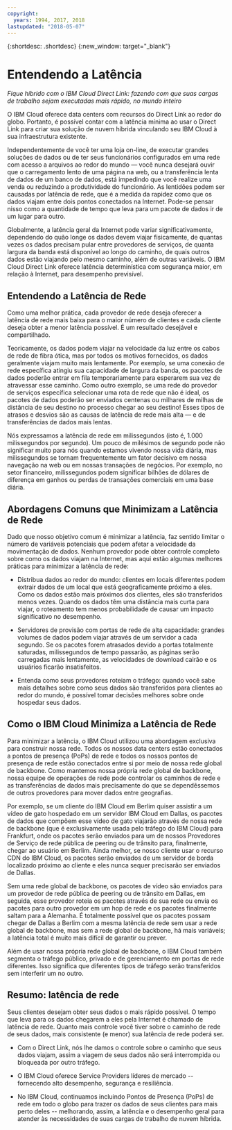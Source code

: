 ```yaml
---
copyright:
  years: 1994, 2017, 2018
lastupdated: "2018-05-07"
---
```


{:shortdesc: .shortdesc}
{:new_window: target="_blank"}

# Entendendo a Latência

_Fique híbrido com o IBM Cloud Direct Link: fazendo com que suas cargas de trabalho sejam executadas mais rápido, no mundo inteiro_

O IBM Cloud oferece data centers com recursos do Direct Link ao redor do globo. Portanto, é possível contar com a latência mínima ao usar o Direct Link para criar sua solução de nuvem híbrida vinculando seu IBM Cloud à sua infraestrutura existente.

Independentemente de você ter uma loja on-line, de executar grandes soluções de dados ou de ter seus funcionários configurados em uma rede com acesso a arquivos ao redor do mundo — você nunca desejará ouvir que o carregamento lento de uma página na web, ou a transferência lenta de dados de um banco de dados, está impedindo que você realize uma venda ou reduzindo a produtividade do funcionário. As lentidões podem ser causadas por latência de rede, que é a medida da rapidez como que os dados viajam entre dois pontos conectados na Internet. Pode-se pensar nisso como a quantidade de tempo que leva para um pacote de dados ir de um lugar para outro.

Globalmente, a latência geral da Internet pode variar significativamente, dependendo do quão longe os dados devem viajar fisicamente, de quantas vezes os dados precisam pular entre provedores de serviços, de quanta largura da banda está disponível ao longo do caminho, de quais outros dados estão viajando pelo mesmo caminho, além de outras variáveis. O IBM Cloud Direct Link oferece latência determinística com segurança maior, em relação à Internet, para desempenho previsível.


## Entendendo a Latência de Rede

Como uma melhor prática, cada provedor de rede deseja oferecer a latência de rede mais baixa para o maior número de clientes e cada cliente deseja obter a menor latência possível. É um resultado desejável e compartilhado.

Teoricamente, os dados podem viajar na velocidade da luz entre os cabos de rede de fibra ótica, mas por todos os motivos fornecidos, os dados geralmente viajam muito mais lentamente. Por exemplo, se uma conexão de rede específica atingiu sua capacidade de largura da banda, os pacotes de dados poderão entrar em fila temporariamente para esperarem sua vez de atravessar esse caminho. Como outro exemplo, se uma rede do provedor de serviços específica selecionar uma rota de rede que não é ideal, os pacotes de dados poderão ser enviados centenas ou milhares de milhas de distância de seu destino no processo chegar ao seu destino! Esses tipos de atrasos e desvios são as causas de latência de rede mais alta — e de transferências de dados mais lentas.

Nós expressamos a latência de rede em milissegundos (isto é, 1.000 milissegundos por segundo). Um pouco de milésimos de segundo pode não significar muito para nós quando estamos vivendo nossa vida diária, mas milissegundos se tornam frequentemente um fator decisivo em nossa navegação na web ou em nossas transações de negócios. Por exemplo, no setor financeiro, milissegundos podem significar bilhões de dólares de diferença em ganhos ou perdas de transações comerciais em uma base diária.

## Abordagens Comuns que Minimizam a Latência de Rede

Dado que nosso objetivo comum é minimizar a latência, faz sentido limitar o número de variáveis potenciais que podem afetar a velocidade da movimentação de dados. Nenhum provedor pode obter controle completo sobre como os dados viajam na Internet, mas aqui estão algumas melhores práticas para minimizar a latência de rede:

 * Distribua dados ao redor do mundo: clientes em locais diferentes podem extrair dados de um local que está geograficamente próximo a eles. Como os dados estão mais próximos dos clientes, eles são transferidos menos vezes. Quando os dados têm uma distância mais curta para viajar, o roteamento tem menos probabilidade de causar um impacto significativo no desempenho.

 * Servidores de provisão com portas de rede de alta capacidade: grandes volumes de dados podem viajar através de um servidor a cada segundo. Se os pacotes forem atrasados devido a portas totalmente saturadas, milissegundos de tempo passarão, as páginas serão carregadas mais lentamente, as velocidades de download cairão e os usuários ficarão insatisfeitos.

 * Entenda como seus provedores roteiam o tráfego: quando você sabe mais detalhes sobre como seus dados são transferidos para clientes ao redor do mundo, é possível tomar decisões melhores sobre onde hospedar seus dados.

## Como o IBM Cloud Minimiza a Latência de Rede

Para minimizar a latência, o IBM Cloud utilizou uma abordagem exclusiva para construir nossa rede. Todos os nossos data centers estão conectados a pontos de presença (PoPs) de rede e todos os nossos pontos de presença de rede estão conectados entre si por meio de nossa rede global de backbone. Como mantemos nossa própria rede global de backbone, nossa equipe de operações de rede pode controlar os caminhos de rede e as transferências de dados mais precisamente do que se dependêssemos de outros provedores para mover dados entre geografias.
 
Por exemplo, se um cliente do IBM Cloud em Berlim quiser assistir a um vídeo de gato hospedado em um servidor IBM Cloud em Dallas, os pacotes de dados que compõem esse vídeo de gato viajarão através de nossa rede de backbone (que é exclusivamente usada pelo tráfego do IBM Cloud) para Frankfurt, onde os pacotes serão enviados para um de nossos Provedores de Serviço de rede pública de peering ou de trânsito para, finalmente, chegar ao usuário em Berlim. Ainda melhor, se nosso cliente usar o recurso CDN do IBM Cloud, os pacotes serão enviados de um servidor de borda localizado próximo ao cliente e eles nunca sequer precisarão ser enviados de Dallas.

Sem uma rede global de backbone, os pacotes de vídeo são enviados para um provedor de rede pública de peering ou de trânsito em Dallas, em seguida, esse provedor roteia os pacotes através de sua rede ou envia os pacotes para outro provedor em um hop de rede e os pacotes finalmente saltam para a Alemanha. É totalmente possível que os pacotes possam chegar de Dallas a Berlim com a mesma latência de rede sem usar a rede global de backbone, mas sem a rede global de backbone, há mais variáveis; a latência total é muito mais difícil de garantir ou prever.

Além de usar nossa própria rede global de backbone, o IBM Cloud também segmenta o tráfego público, privado e de gerenciamento em portas de rede diferentes. Isso significa que diferentes tipos de tráfego serão transferidos sem interferir um no outro.

## Resumo: latência de rede

Seus clientes desejam obter seus dados o mais rápido possível. O tempo que leva para os dados chegarem a eles pela Internet é chamado de latência de rede. Quanto mais controle você tiver sobre o caminho de rede de seus dados, mais consistente (e menor) sua latência de rede poderá ser.

* Com o Direct Link, nós lhe damos o controle sobre o caminho que seus dados viajam, assim a viagem de seus dados não será interrompida ou bloqueada por outro tráfego.

* O IBM Cloud oferece Service Providers líderes de mercado -- fornecendo alto desempenho, segurança e resiliência.

* No IBM Cloud, continuamos incluindo Pontos de Presença (PoPs) de rede em todo o globo para trazer os dados de seus clientes para mais perto deles -- melhorando, assim, a latência e o desempenho geral para atender às necessidades de suas cargas de trabalho de nuvem híbrida.

